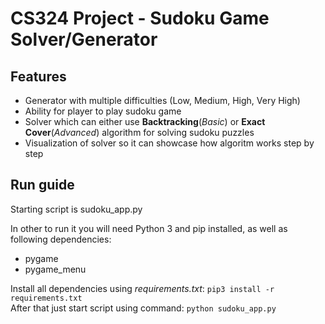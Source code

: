 # CS324 Project - Sudoku Game Solver/Generator

## Features

- Generator with multiple difficulties (Low, Medium, High, Very High)
- Ability for player to play sudoku game
- Solver which can either use **Backtracking**(_Basic_) or **Exact Cover**(_Advanced_) algorithm for solving sudoku puzzles
- Visualization of solver so it can showcase how algoritm works step by step

## Run guide

Starting script is sudoku_app.py

In other to run it you will need Python 3 and pip installed, as well as following dependencies:

- pygame
- pygame_menu
  
Install all dependencies using _requirements.txt_: `pip3 install -r requirements.txt`  
After that just start script using command: `python sudoku_app.py`
